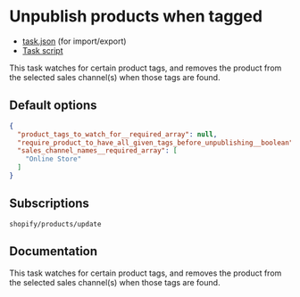 # Unpublish products when tagged

* [task.json](../../tasks/unpublish-products-when-tagged.json) (for import/export)
* [Task script](./script.liquid)

This task watches for certain product tags, and removes the product from the selected sales channel(s) when those tags are found.

## Default options

```json
{
  "product_tags_to_watch_for__required_array": null,
  "require_product_to_have_all_given_tags_before_unpublishing__boolean": null,
  "sales_channel_names__required_array": [
    "Online Store"
  ]
}
```

## Subscriptions

```liquid
shopify/products/update
```

## Documentation

This task watches for certain product tags, and removes the product from the selected sales channel(s) when those tags are found.
